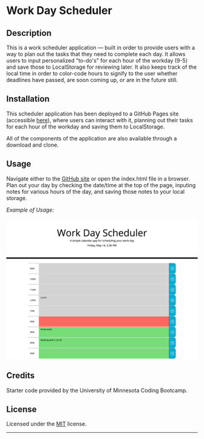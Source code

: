 # Work Day Scheduler

## Description

This is a work scheduler application — built in order to provide users with a way to plan out the tasks that they need to complete each day. It allows users to input personalized "to-do's" for each hour of the workday (9-5) and save those to LocalStorage for reviewing later. It also keeps track of the local time in order to color-code hours to signify to the user whether deadlines have passed, are soon coming up, or are in the future still. 

## Installation

This scheduler application has been deployed to a GitHub Pages site (accessible [here](https://msteblu.github.io/Scheduler_APIs/)), where users can interact with it, planning out their tasks for each hour of the workday and saving them to LocalStorage. 

All of the components of the application are also available through a download and clone. 

## Usage

Navigate either to the [GitHub site](https://msteblu.github.io/Scheduler_APIs/) or open the index.html file in a browser. Plan out your day by checking the date/time at the top of the page, inputing notes for various hours of the day, and saving those notes to your local storage. 

*Example of Usage:*

![Screenshot of Application](assets/images/screenshot.png)

## Credits

Starter code provided by the University of Minnesota Coding Bootcamp.

## License

Licensed under the [MIT](https://github.com/microsoft/vscode/blob/main/LICENSE.txt) license. 
___